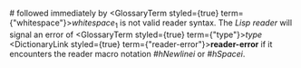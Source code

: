  



\# followed immediately by <GlossaryTerm styled={true} term={"whitespace"}><i>whitespace</i></GlossaryTerm><sub>1</sub> is not valid reader syntax. The *Lisp reader* will signal an error of <GlossaryTerm styled={true} term={"type"}><i>type</i></GlossaryTerm> <DictionaryLink styled={true} term={"reader-error"}><b>reader-error</b></DictionaryLink> if it encounters the reader macro notation #*hNewlinei* or #*hSpacei*.  







